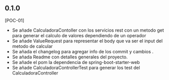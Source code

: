 ## 0.1.0
[POC-01]
* Se añade CalculadoraContoller con los servicios rest con un metodo get para generar el calculo de valores dependiendo de un operador
* Se añade ValueRequest para representar el body que va ser el input del metodo de calcular
* Se añada el changelog para agregar info de los commit y cambios .
* Se añada Readme con detalles generales del proyecto.
* Se añade el pom la dependencia de spring-boot-starter-web
* Se añade CalculadoraControllerTest para generar los test del CalculadoraController